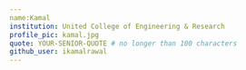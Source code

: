 ```yaml
---
name:Kamal
institution: United College of Engineering & Research
profile_pic: kamal.jpg
quote: YOUR-SENIOR-QUOTE # no longer than 100 characters
github_user: ikamalrawal
---
```

